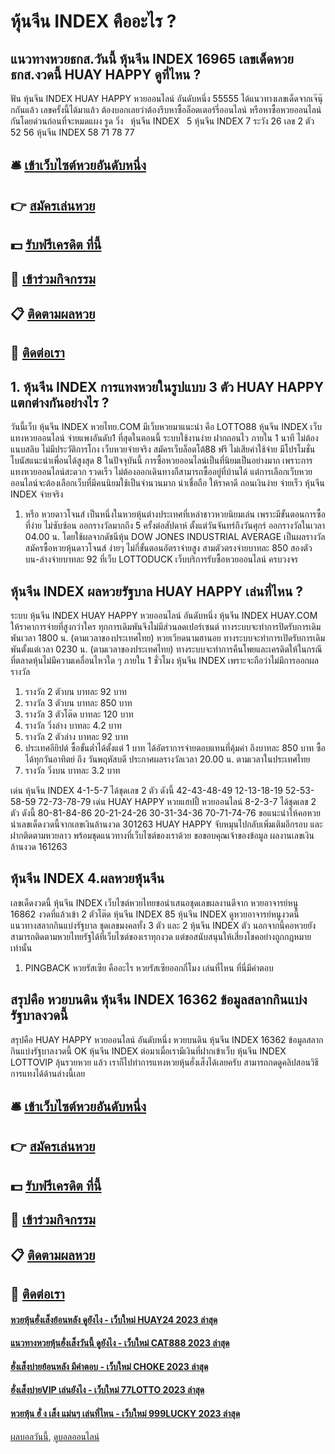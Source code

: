 # หุ้นจีน INDEX คืออะไร ?
## แนวทางหวยธกส.วันนี้ หุ้นจีน INDEX 16965 เลขเด็ดหวย ธกส.งวดนี้ HUAY HAPPY ดูที่ไหน ?
ฟัน หุ้นจีน INDEX HUAY HAPPY หวยออนไลน์ อันดับหนึ่ง 55555
ได้แนวทางเลขเด็ดจากเจ๊นุ๊กกันแล้ว เลขครั้งนี้ได้มาแล้ว ต้องบอกเลยว่าต้องรีบหาซื้อล็อตเตอร์รี่ออนไลน์ หรือหาซื้อหวยออนไลน์ กันโดยด่วนก่อนที่จะหมดแผง
รูด วิ่ง   หุ้นจีน INDEX   5 หุ้นจีน INDEX 7
ระวัง 26
เลข 2 ตัว   52 56 หุ้นจีน INDEX 58 71 78 77

## 🛎 [เข้าเว็บไซต์หวยอันดับหนึ่ง](https://bit.ly/3BG5bNw)
## 👉 [สมัครเล่นหวย](https://bit.ly/3BG5bNw)
## 💵 [รับฟรีเครดิต ที่นี้](https://bit.ly/3C3mvgS)
## 👑 [เข้าร่วมกิจกรรม](https://bit.ly/3C3mvgS)
## 📋 [ติดตามผลหวย](https://bit.ly/3C3mvgS)
## 📱 [ติดต่อเรา](https://bit.ly/3C3mvgS)

## 1. หุ้นจีน INDEX การแทงหวยในรูปแบบ 3 ตัว HUAY HAPPY แตกต่างกันอย่างไร ?
วันนี้เว็บ หุ้นจีน INDEX หวยไทย.COM มีเว็บหวยมาแนะนำ คือ LOTTO88 หุ้นจีน INDEX เว็บแทงหวยออนไลน์ จ่ายแพงอันดับ1 ที่สุดในตอนนี้ ระบบใช้งานง่าย ฝากถอนไว ภายใน 1 นาที ไม่ต้องแนบสลิบ ไม่มีประวัติการโกง เว็บหวยจ่ายจริง สมัครเว็บล็อตโต้88 ฟรี ไม่เสียค่าใช้จ่าย มีโปรโมชั่นโบนัสแนะนำเพื่อนได้สูงสุด 8
ในปัจจุบันนี้ การซื้อหวยออนไลน์เป็นที่นิยมเป็นอย่างมาก เพราะการแทงหวยออนไลน์สะดวก รวดเร็ว ไม่ต้องออกเดินทางก็สามารถซื้ออยู่ที่บ้านได้ แต่การเลือกเว็บหวยออนไลน์จะต้องเลือกเว็บที่มีคนนิยมใช้เป็นจำนวนมาก น่าเชื่อถือ ให้ราคาดี ถอนเงินง่าย จ่ายเร็ว หุ้นจีน INDEX จ่ายจริง
1. หรือ หวยดาวโจนส์ เป็นหนึ่งในหวยหุ้นต่างประเทศที่เหล่าชาวหวยนิยมเล่น เพราะมีขั้นตอนการซื้อที่ง่าย ไม่ซับซ้อน ออกรางวัลมากถึง 5 ครั้งต่อสัปดาห์ ตั้งแต่วันจันทร์ถึงวันศุกร์ ออกรางวัลในเวลา 04.00 น. โดยใช้ผลจากดัชนีหุ้น DOW JONES INDUSTRIAL AVERAGE เป็นผลรางวัล สมัครซื้อหวยหุ้นดาวโจนส์ ง่ายๆ ไม่กี่ขั้นตอนอัตราจ่ายสูง สามตัวตรงจ่ายบาทละ 850 สองตัวบน-ล่างจ่ายบาทละ 92 ที่เว็บ LOTTODUCK เว็บบริการรับซื้อหวยออนไลน์ ครบวงจร

## หุ้นจีน INDEX ผลหวยรัฐบาล HUAY HAPPY เล่นที่ไหน ?
ระบบ หุ้นจีน INDEX HUAY HAPPY หวยออนไลน์ อันดับหนึ่ง หุ้นจีน INDEX HUAY.COM ให้ราคาการจ่ายที่สูงกว่าใคร ทุกการเดิมพันจึงไม่มีส่วนลดเปอร์เซนต์
ทางระบบจะทำการปิดรับการเดิมพันเวลา 1800 น. (ตามเวลาของประเทศไทย)
หวยเวียดนามฮานอย ทางระบบจะทำการเปิดรับการเดิมพันตั้งแต่เวลา 0230 น. (ตามเวลาของประเทศไทย)
ทางระบบจะทำการคืนโพยและเครดิตให้ในกรณีที่ตลาดหุ้นไม่มีความเคลื่อนไหวใด ๆ ภายใน 1 ชั่วโมง หุ้นจีน INDEX เพราะจะถือว่าไม่มีการออกผลรางวัล
1. รางวัล 2 ตัวบน บาทละ 92 บาท
2. รางวัล 3 ตัวบน บาทละ 850 บาท
3. รางวัล 3 ตัวโต๊ด บาทละ 120 บาท
4. รางวัล วิ่งล่าง บาทละ 4.2 บาท
5. รางวัล 2 ตัวล่าง บาทละ 92 บาท
6. ประเทศอียิปต์ ซื้อขั้นต่ำได้ตั้งแต่ 1 บาท ได้อัตราการจ่ายตอบแทนที่คุ้มค่า ถึงบาทละ 850 บาท ซื้อได้ทุกวันอาทิตย์ ถึง วันพฤหัสบดี ประกาศผลรางวัลเวลา 20.00 น. ตามเวลาในประเทศไทย
7. รางวัล วิ่งบน บาทละ 3.2 บาท

เด่น หุ้นจีน INDEX 4-1-5-7 ได้ชุดเลข 2 ตัว ดังนี้
42-43-48-49
12-13-18-19
52-53-58-59
72-73-78-79
เด่น HUAY HAPPY หวยแฮปปี้ หวยออนไลน์ 8-2-3-7 ได้ชุดเลข 2 ตัว ดังนี้
80-81-84-86
20-21-24-26
30-31-34-36
70-71-74-76
ขอแนะนำให้คอหวยนำเลขเด็ดงวดนี้จากเลขเงินล้านงวด 301263 HUAY HAPPY จับหมุนไปกลับเพิ่มเติมอีกรอบ และฝากติดตามหวยลาว พร้อมชุดแนวทางที่เว็บไซต์ของเราด้วย
ขอขอบคุณเจ้าของข้อมูล
ผลงานเลขเงินล้านงวด 161263

## หุ้นจีน INDEX 4.ผลหวยหุ้นจีน
เลขเด็ดงวดนี้ หุ้นจีน INDEX เว็บไซต์หวยไทยขอนำเสนอชุดเลขผลงานดีจาก หวยอาจารย์หนู 16862 งวดที่แล้วเข้า 2 ตัวโต๊ด หุ้นจีน INDEX 85 หุ้นจีน INDEX ดูหวยอาจารย์หนูงวดนี้ แนวทางสลากกินแบ่งรัฐบาล ชุดเลขมงคลทั้ง 3 ตัว และ 2 หุ้นจีน INDEX ตัว นอกจากนี้คอหวยยังสามารถติดตามหวยไทยรัฐได้ที่เว็บไซต์ของเราทุกงวด แต่ขอสนับสนุนให้เสี่ยงโชคอย่างถูกกฎหมายเท่านั้น
1. PINGBACK หวยรัสเซีย คืออะไร หวยรัสเซียออกกี่โมง เล่นที่ไหน ที่นี่มีคำตอบ

## สรุปคือ หวยบนดิน หุ้นจีน INDEX 16362 ข้อมูลสลากกินแบ่งรัฐบาลงวดนี้
สรุปคือ HUAY HAPPY หวยออนไลน์ อันดับหนึ่ง หวยบนดิน หุ้นจีน INDEX 16362 ข้อมูลสลากกินแบ่งรัฐบาลงวดนี้ OK หุ้นจีน INDEX ต่อมาเมื่อเรามีเงินที่ฝากเข้าเว็บ หุ้นจีน INDEX LOTTOVIP ลุ้นรวยหวย แล้ว เราก็ไปทำการแทงหวยหุ้นฮั่งเส็งได้เลยครับ
สามารถกดดูคลิปสอนวิธีการแทงได้ด้านล่างนี้เลย

## 🛎 [เข้าเว็บไซต์หวยอันดับหนึ่ง](https://bit.ly/3BG5bNw)
## 👉 [สมัครเล่นหวย](https://bit.ly/3BG5bNw)
## 💵 [รับฟรีเครดิต ที่นี้](https://bit.ly/3C3mvgS)
## 👑 [เข้าร่วมกิจกรรม](https://bit.ly/3C3mvgS)
## 📋 [ติดตามผลหวย](https://bit.ly/3C3mvgS)
## 📱 [ติดต่อเรา](https://bit.ly/3C3mvgS)

#### [หวยหุ้นฮั่งเส็งย้อนหลัง ดูยังไง - เว็บใหม่ HUAY24 2023 ล่าสุด](https://atom.io/themes/หวยหุ้นฮั่งเส็งย้อนหลัง%20ดูยังไง%20-%20เว็บใหม่%20huay24%202023%20ล่าสุด)
#### [แนวทางหวยหุ้นฮั่งเส็งวันนี้ ดูยังไง - เว็บใหม่ CAT888 2023 ล่าสุด](https://atom.io/themes/แนวทางหวยหุ้นฮั่งเส็งวันนี้%20ดูยังไง%20-%20เว็บใหม่%20cat888%202023%20ล่าสุด)
#### [ฮั่งเส็งบ่ายย้อนหลัง มีคำตอบ - เว็บใหม่ CHOKE 2023 ล่าสุด](https://atom.io/themes/ฮั่งเส็งบ่ายย้อนหลัง%20มีคำตอบ%20-%20เว็บใหม่%20choke%202023%20ล่าสุด)
#### [ฮั่งเส็งบ่ายVIP เล่นยังไง - เว็บใหม่ 77LOTTO 2023 ล่าสุด](https://atom.io/themes/ฮั่งเส็งบ่ายvip%20เล่นยังไง%20-%20เว็บใหม่%2077lotto%202023%20ล่าสุด)
#### [หวยหุ้น ฮั่ ง เส็ง แม่นๆ เล่นที่ไหน - เว็บใหม่ 999LUCKY 2023 ล่าสุด](https://atom.io/themes/หวยหุ้น%20ฮั่%20ง%20เส็ง%20แม่นๆ%20เล่นที่ไหน%20-%20เว็บใหม่%20999lucky%202023%20ล่าสุด)

[ผลบอลวันนี้](https://siamsport.tv "ผลบอลวันนี้"), [ดูบอลออนไลน์](https://siamsport.tv/ดูบอลสด "ดูบอลออนไลน์")